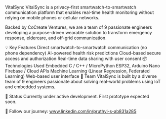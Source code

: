VitalSync
VitalSync is a privacy-first smartwatch-to-smartwatch communication platform that enables real-time health monitoring without relying on mobile phones or cellular networks.

Backed by CoCreate Ventures, we are a team of 9 passionate engineers developing a purpose-driven wearable solution to transform emergency response, eldercare, and off-grid communication.

💡 Key Features
Direct smartwatch-to-smartwatch communication (no phone dependency)
AI-powered health risk predictions
Cloud-based secure access and authorization
Real-time data sharing with user consent
📦 Technologies Used
Embedded C / C++ / MicroPython
ESP32, Arduino Nano
Firebase / Cloud APIs
Machine Learning (Linear Regression, Federated Learning)
Web-based user interface
👥 Team
VitalSync is built by a diverse team of 9 engineers passionate about solving real-world problems using IoT and embedded systems.

📌 Status
Currently under active development. First prototype expected soon.

🔗 Follow our journey: www.linkedin.com/in/pruthvi-s-ab831a285

